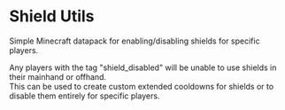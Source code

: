 # Shield Utils
Simple Minecraft datapack for enabling/disabling shields for specific players.

Any players with the tag "shield_disabled" will be unable to use shields in their mainhand or offhand.  
This can be used to create custom extended cooldowns for shields or to disable them entirely for specific players.
